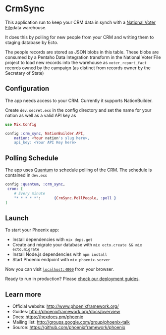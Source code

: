 # CrmSync

This application run to keep your CRM data in synch with a 
[National Voter File](http://www.nationalvoterfile.org)data warehouse.

It does this by polling for new people from your CRM and
writing them to staging database by Ecto.

The people records are stored as JSON blobs in this table. These blobs
are consumed by a Pentaho Data Integration transform in the National
Voter File project to load new records into the warehouse as 
`voter_report_fact` records owned by the campaign (as distinct from records owner by the Secretary of State)

## Configuration
The app needs access to your CRM. Currently it supports NationBuilder.

Create `dev.secret.exs` in the config directory and set the name for 
 your nation as well as a valid API key as
```elixir
use Mix.Config

config :crm_sync, NationBuilder.API,
    nation: <Your nation's slug here>,
    api_key: <Your API Key here>
```

## Polling Schedule
The app uses [Quantum](https://hexdocs.pm/quantum/readme.html) to schedule
polling of the CRM. The schedule is contained in `dev.exs`

```elixir
config :quantum, :crm_sync,
 cron: [
    # Every minute
    "* * * * *":      {CrmSync.PollPeople, :poll }
]

```
## Launch
To start your Phoenix app:

  * Install dependencies with `mix deps.get`
  * Create and migrate your database with `mix ecto.create && mix ecto.migrate`
  * Install Node.js dependencies with `npm install`
  * Start Phoenix endpoint with `mix phoenix.server`

Now you can visit [`localhost:4000`](http://localhost:4000) from your browser.

Ready to run in production? Please [check our deployment guides](http://www.phoenixframework.org/docs/deployment).

## Learn more

  * Official website: http://www.phoenixframework.org/
  * Guides: http://phoenixframework.org/docs/overview
  * Docs: https://hexdocs.pm/phoenix
  * Mailing list: http://groups.google.com/group/phoenix-talk
  * Source: https://github.com/phoenixframework/phoenix
